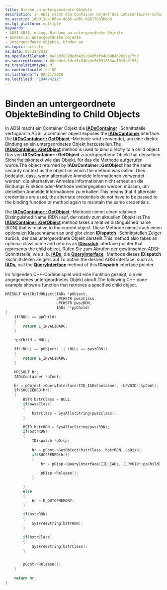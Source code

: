 ```yaml
---
title: Binden an untergeordnete Objekte
description: In ADSI macht ein Container Objekt die IADsContainer-Schnittstelle verfügbar.
ms.assetid: 16b913ea-06a4-4e85-ad6c-68817883bbd8
ms.tgt_platform: multiple
keywords:
- ADSI ADSI, using, Bindung an untergeordnete Objekte
- Binden an untergeordnete Objekte
- Untergeordnete Objekte, binden an
ms.topic: article
ms.date: 05/31/2018
ms.openlocfilehash: 0a73d7682dedb405c84dfaf048b8b4b2659e7fd3
ms.sourcegitcommit: b0ebdefc3dcd5c04bede94091833aa1015a2f95c
ms.translationtype: MT
ms.contentlocale: de-DE
ms.lasthandoff: 08/21/2020
ms.locfileid: "104474212"
---
```

# <a name="binding-to-child-objects"></a><span data-ttu-id="f0e3e-106">Binden an untergeordnete Objekte</span><span class="sxs-lookup"><span data-stu-id="f0e3e-106">Binding to Child Objects</span></span>

<span data-ttu-id="f0e3e-107">In ADSI macht ein Container Objekt die [**IADsContainer**](/windows/desktop/api/Iads/nn-iads-iadscontainer) -Schnittstelle verfügbar.</span><span class="sxs-lookup"><span data-stu-id="f0e3e-107">In ADSI, a container object exposes the [**IADsContainer**](/windows/desktop/api/Iads/nn-iads-iadscontainer) interface.</span></span> <span data-ttu-id="f0e3e-108">Die [**IADsContainer:: GetObject**](/windows/desktop/api/Iads/nf-iads-iadscontainer-getobject) -Methode wird verwendet, um eine direkte Bindung an ein untergeordnetes Objekt herzustellen.</span><span class="sxs-lookup"><span data-stu-id="f0e3e-108">The [**IADsContainer::GetObject**](/windows/desktop/api/Iads/nf-iads-iadscontainer-getobject) method is used to bind directly to a child object.</span></span> <span data-ttu-id="f0e3e-109">Das von **IADsContainer:: GetObject** zurückgegebene Objekt hat denselben Sicherheitskontext wie das Objekt, für das die Methode aufgerufen wurde.</span><span class="sxs-lookup"><span data-stu-id="f0e3e-109">The object returned by **IADsContainer::GetObject** has the same security context as the object on which the method was called.</span></span> <span data-ttu-id="f0e3e-110">Dies bedeutet, dass, wenn alternative Anmelde Informationen verwendet werden, die alternativen Anmelde Informationen nicht erneut an die Bindungs Funktion oder-Methode weitergegeben werden müssen, um dieselben Anmelde Informationen zu erhalten.</span><span class="sxs-lookup"><span data-stu-id="f0e3e-110">This means that if alternate credentials are used, the alternate credentials do not have to be passed to the binding function or method again to maintain the same credentials.</span></span>

<span data-ttu-id="f0e3e-111">Die [**IADsContainer:: GetObject**](/windows/desktop/api/Iads/nf-iads-iadscontainer-getobject) -Methode nimmt einen relativen Distinguished Name (RDN) auf, der relativ zum aktuellen Objekt ist.</span><span class="sxs-lookup"><span data-stu-id="f0e3e-111">The [**IADsContainer::GetObject**](/windows/desktop/api/Iads/nf-iads-iadscontainer-getobject) method takes a relative distinguished name (RDN) that is relative to the current object.</span></span> <span data-ttu-id="f0e3e-112">Diese Methode nimmt auch einen optionalen Klassennamen an und gibt einen [**IDispatch**](/windows/win32/api/oaidl/nn-oaidl-idispatch) -Schnittstellen Zeiger zurück, der das untergeordnete Objekt darstellt.</span><span class="sxs-lookup"><span data-stu-id="f0e3e-112">This method also takes an optional class name and returns an [**IDispatch**](/windows/win32/api/oaidl/nn-oaidl-idispatch) interface pointer that represents the child object.</span></span> <span data-ttu-id="f0e3e-113">Rufen Sie zum Abrufen der gewünschten ADSI-Schnittstelle, wie z. b. [**IADs**](/windows/desktop/api/Iads/nn-iads-iads), die [**QueryInterface**](/windows/win32/api/unknwn/nf-unknwn-iunknown-queryinterface(q)) -Methode dieses **IDispatch** -Schnittstellen Zeigers auf.</span><span class="sxs-lookup"><span data-stu-id="f0e3e-113">To obtain the desired ADSI interface, such as [**IADs**](/windows/desktop/api/Iads/nn-iads-iads), call the [**QueryInterface**](/windows/win32/api/unknwn/nf-unknwn-iunknown-queryinterface(q)) method of this **IDispatch** interface pointer.</span></span>

<span data-ttu-id="f0e3e-114">Im folgenden C++-Codebeispiel wird eine Funktion gezeigt, die ein angegebenes untergeordnetes Objekt abruft.</span><span class="sxs-lookup"><span data-stu-id="f0e3e-114">The following C++ code example shows a function that retrieves a specified child object.</span></span>


```C++
HRESULT GetChildObject(IADs *pObject, 
                       LPCWSTR pwszClass, 
                       LPCWSTR pwszRDN, 
                       IADs **ppChild)
{
    if(NULL == ppChild)
    {
        return E_INVALIDARG;
    }

    *ppChild = NULL;
    
    if((NULL == pObject) || (NULL == pwszRDN))
    {
        return E_INVALIDARG;
    }

    HRESULT hr;
    IADsContainer *pCont;

    hr = pObject->QueryInterface(IID_IADsContainer, (LPVOID*)&pCont);
    if(SUCCEEDED(hr))
    {
        BSTR bstrClass = NULL;
        if(pwszClass)
        {
            bstrClass = SysAllocString(pwszClass);
        }

        BSTR bstrRDN = SysAllocString(pwszRDN);
        if(bstrRDN)
        {
            IDispatch *pDisp;
            
            hr = pCont->GetObject(bstrClass, bstrRDN, &pDisp);
            if(SUCCEEDED(hr))
            {
                hr = pDisp->QueryInterface(IID_IADs, (LPVOID*)ppChild);
                
                pDisp->Release();
            }

        }
        else
        {
            hr = E_OUTOFMEMORY;
        }

        if(bstrRDN)
        {
            SysFreeString(bstrRDN);
        }

        if(bstrClass)
        {
            SysFreeString(bstrClass);
        }


        pCont->Release();
    }
    
    return hr;
}
```



 

 
